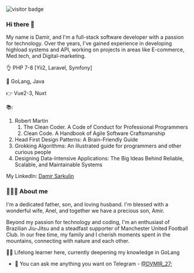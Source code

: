 <!--
**DAS27/DAS27** is a ✨ _special_ ✨ repository because its `README.md` (this file) appears on your GitHub profile.

Here are some ideas to get you started:

- 🔭 I’m currently working on ...
- 🌱 I’m currently learning ...
- 👯 I’m looking to collaborate on ...
- 🤔 I’m looking for help with ...
- 💬 Ask me about ...
- 📫 How to reach me: ...
- 😄 Pronouns: ...
- ⚡ Fun fact: ...
-->

![visitor badge](https://visitor-badge.glitch.me/badge?page_id=DAS27&left_color=red&right_color=green)

### Hi there 👋

My name is Damir, and I'm a full-stack software developer with a passion for technology. Over the years, I've gained experience in developing highload systems and API, working on projects in areas like E-commerce, Med.tech, and Digital-marketing.

👌  PHP 7-8 [Yii2, Laravel, Symfony]

🤏  GoLang, Java

👉  Vue2-3, Nuxt

📚:
1. Robert Martin
    1. The Clean Coder. A Code of Conduct for Professional Programmers
    2. Clean Code. A Handbook of Agile Software Craftsmanship
2. Head First Design Patterns: A Brain-Friendly Guide
3. Grokking Algorithms: An illustrated guide for programmers and other curious people
4. Designing Data-Intensive Applications: The Big Ideas Behind Reliable, Scalable, and Maintainable Systems

My LinkedIn: [Damir Sarkulin](https://www.linkedin.com/in/damir-sarkulin-7987341b5/)

### 🙋🏻‍♂️ About me 

I'm a dedicated father, son, and loving husband. I'm blessed with a wonderful wife, Anel, and together we have a precious son, Amir.

Beyond my passion for technology and coding, I'm an enthusiast of Brazilian Jiu-Jitsu and a steadfast supporter of Manchester United Football Club. In our free time, my family and I cherish moments spent in the mountains, connecting with nature and each other.

👨‍🎓 Lifelong learner here, currently deepening my knowledge in GoLang

- 💬 You can ask me anything you want on Telegram - [@DVMIR_27](https://t.me/DVMIR_27);
